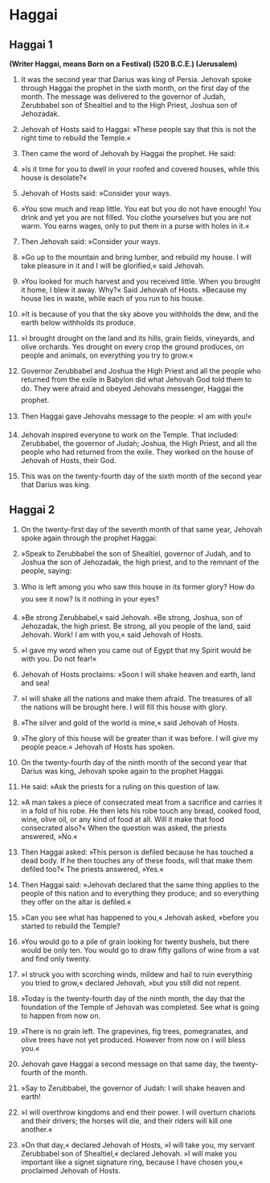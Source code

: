 # Haggai

## Haggai 1

__(Writer Haggai, means Born on a Festival) (520 B.C.E.) (Jerusalem)__

1. It was the second year that Darius was king of Persia. Jehovah spoke through Haggai the prophet in the sixth month, on the first day of the month. The message was delivered to the governor of Judah, Zerubbabel son of Shealtiel and to the High Priest, Joshua son of Jehozadak.

2. Jehovah of Hosts said to Haggai: »These people say that this is not the right time to rebuild the Temple.«

3. Then came the word of Jehovah by Haggai the prophet. He said:

4. »Is it time for you to dwell in your roofed and covered houses, while this house is desolate?«

5. Jehovah of Hosts said: »Consider your ways.

6. »You sow much and reap little. You eat but you do not have enough! You drink and yet you are not filled. You clothe yourselves but you are not warm. You earns wages, only to put them in a purse with holes in it.«

7. Then Jehovah said: »Consider your ways.

8. »Go up to the mountain and bring lumber, and rebuild my house. I will take pleasure in it and I will be glorified,« said Jehovah.

9. »You looked for much harvest and you received little. When you brought it home, I blew it away. Why?« Said Jehovah of Hosts. »Because my house lies in waste, while each of you run to his house.

10. »It is because of you that the sky above you withholds the dew, and the earth below withholds its produce.

11. »I brought drought on the land and its hills, grain fields, vineyards, and olive orchards. Yes drought on every crop the ground produces, on people and animals, on everything you try to grow.«

12. Governor Zerubbabel and Joshua the High Priest and all the people who returned from the exile in Babylon did what Jehovah God told them to do. They were afraid and obeyed Jehovahs messenger, Haggai the prophet.

13. Then Haggai gave Jehovahs message to the people: »I am with you!«

14. Jehovah inspired everyone to work on the Temple. That included: Zerubbabel, the governor of Judah; Joshua, the High Priest, and all the people who had returned from the exile. They worked on the house of Jehovah of Hosts, their God.

15. This was on the twenty-fourth day of the sixth month of the second year that Darius was king.

## Haggai 2

1. On the twenty-first day of the seventh month of that same year, Jehovah spoke again through the prophet Haggai:

2. »Speak to Zerubbabel the son of Shealtiel, governor of Judah, and to Joshua the son of Jehozadak, the high priest, and to the remnant of the people, saying:

3. Who is left among you who saw this house in its former glory? How do you see it now? Is it nothing in your eyes?

4. »Be strong Zerubbabel,« said Jehovah. »Be strong, Joshua, son of Jehozadak, the high priest. Be strong, all you people of the land, said Jehovah. Work! I am with you,« said Jehovah of Hosts.

5. »I gave my word when you came out of Egypt that my Spirit would be with you. Do not fear!«

6. Jehovah of Hosts proclaims: »Soon I will shake heaven and earth, land and sea!

7. »I will shake all the nations and make them afraid. The treasures of all the nations will be brought here. I will fill this house with glory.

8. »The silver and gold of the world is mine,« said Jehovah of Hosts.

9. »The glory of this house will be greater than it was before. I will give my people peace.« Jehovah of Hosts has spoken.

10. On the twenty-fourth day of the ninth month of the second year that Darius was king, Jehovah spoke again to the prophet Haggai.

11. He said: »Ask the priests for a ruling on this question of law.

12. »A man takes a piece of consecrated meat from a sacrifice and carries it in a fold of his robe. He then lets his robe touch any bread, cooked food, wine, olive oil, or any kind of food at all. Will it make that food consecrated also?« When the question was asked, the priests answered, »No.«

13. Then Haggai asked: »This person is defiled because he has touched a dead body. If he then touches any of these foods, will that make them defiled too?« The priests answered, »Yes.«

14. Then Haggai said: »Jehovah declared that the same thing applies to the people of this nation and to everything they produce; and so everything they offer on the altar is defiled.«

15. »Can you see what has happened to you,« Jehovah asked, »before you started to rebuild the Temple?

16. »You would go to a pile of grain looking for twenty bushels, but there would be only ten. You would go to draw fifty gallons of wine from a vat and find only twenty.

17. »I struck you with scorching winds, mildew and hail to ruin everything you tried to grow,« declared Jehovah, »but you still did not repent.

18. »Today is the twenty-fourth day of the ninth month, the day that the foundation of the Temple of Jehovah was completed. See what is going to happen from now on.

19. »There is no grain left. The grapevines, fig trees, pomegranates, and olive trees have not yet produced. However from now on I will bless you.«

20. Jehovah gave Haggai a second message on that same day, the twenty-fourth of the month.

21. »Say to Zerubbabel, the governor of Judah: I will shake heaven and earth!

22. »I will overthrow kingdoms and end their power. I will overturn chariots and their drivers; the horses will die, and their riders will kill one another.«

23. »On that day,« declared Jehovah of Hosts, »I will take you, my servant Zerubbabel son of Shealtiel,« declared Jehovah. »I will make you important like a signet signature ring, because I have chosen you,« proclaimed Jehovah of Hosts.

